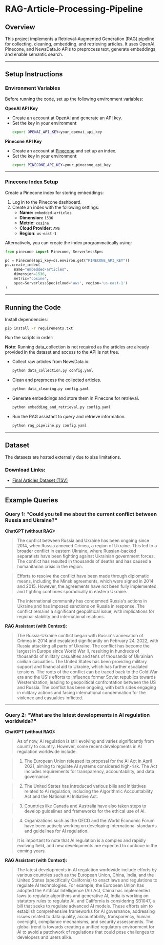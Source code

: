 # RAG-Article-Processing-Pipeline

## Overview
This project implements a Retrieval-Augmented Generation (RAG) pipeline for collecting, cleaning, embedding, and retrieving articles. It uses OpenAI, Pinecone, and NewsData.io APIs to preprocess text, generate embeddings, and enable semantic search.

---

## Setup Instructions

### Environment Variables
Before running the code, set up the following environment variables:


**OpenAI API Key**
   - Create an account at [OpenAI](https://platform.openai.com/) and generate an API key.
   - Set the key in your environment:
     ```bash
     export OPENAI_API_KEY=your_openai_api_key
     ```

**Pinecone API Key**
   - Create an account at [Pinecone](https://www.pinecone.io/) and set up an index.
   - Set the key in your environment:
     ```bash
     export PINECONE_API_KEY=your_pinecone_api_key
     ```

---

### Pinecone Index Setup
Create a Pinecone index for storing embeddings:
1. Log in to the Pinecone dashboard.
2. Create an index with the following settings:
   - **Name:** `embedded-articles`
   - **Dimension:** `1536`
   - **Metric:** `cosine`
   - **Cloud Provider:** `AWS`
   - **Region:** `us-east-1`

Alternatively, you can create the index programmatically using:
```python
from pinecone import Pinecone, ServerlessSpec

pc = Pinecone(api_key=os.environ.get("PINECONE_API_KEY"))
pc.create_index(
    name="embedded-articles",
    dimension=1536,
    metric="cosine",
    spec=ServerlessSpec(cloud='aws', region='us-east-1')
)
```

---

## Running the Code

Install dependencies:
   ```bash
   pip install -r requirements.txt
   ```

Run the scripts in order:

**Note:** Running data_collection is not required as the articles are already provided in the dataset and access to the API is not free.

   - Collect raw articles from NewsData.io.
     ```bash
     python data_collection.py config.yaml
     ```

   - Clean and preprocess the collected articles.
     ```bash
     python data_cleaning.py config.yaml
     ```

   - Generate embeddings and store them in Pinecone for retrieval.
     ```bash
     python embedding_and_retrieval.py config.yaml
     ```

   - Run the RAG assistant to query and retrieve information.
     ```bash
     python rag_pipeline.py config.yaml
     ```

---



## Dataset
The datasets are hosted externally due to size limitations.

### Download Links:
- [Final Articles Dataset (TSV)](https://drive.google.com/your-link-here)


---
## Example Queries

### Query 1: "Could you tell me about the current conflict between Russia and Ukraine?"
**ChatGPT (without RAG):**
> The conflict between Russia and Ukraine has been ongoing since 2014, when Russia annexed Crimea, a region of Ukraine. This led to a broader conflict in eastern Ukraine, where Russian-backed separatists have been fighting against Ukrainian government forces. The conflict has resulted in thousands of deaths and has caused a humanitarian crisis in the region.

> Efforts to resolve the conflict have been made through diplomatic means, including the Minsk agreements, which were signed in 2014 and 2015. However, the agreements have not been fully implemented, and fighting continues sporadically in eastern Ukraine.

> The international community has condemned Russia's actions in Ukraine and has imposed sanctions on Russia in response. The conflict remains a significant geopolitical issue, with implications for regional stability and international relations.

**RAG Assistant (with Context):**
> The Russia-Ukraine conflict began with Russia's annexation of Crimea in 2014 and escalated significantly on February 24, 2022, with Russia attacking all parts of Ukraine. The conflict has become the largest in Europe since World War II, resulting in hundreds of thousands of military casualties and tens of thousands of Ukrainian civilian casualties. The United States has been providing military support and financial aid to Ukraine, which has further escalated tensions. The roots of the conflict can be traced back to the Cold War era and the US's efforts to influence former Soviet republics towards Westernization, leading to geopolitical confrontation between the US and Russia. The conflict has been ongoing, with both sides engaging in military actions and facing international condemnation for the violence and casualties inflicted.

---

### Query 2: "What are the latest developments in AI regulation worldwide?"
**ChatGPT (without RAG):**
> As of now, AI regulation is still evolving and varies significantly from country to country. However, some recent developments in AI regulation worldwide include:

>1. The European Union released its proposal for the AI Act in April 2021, aiming to regulate AI systems considered high-risk. The Act includes requirements for transparency, accountability, and data governance.

>2. The United States has introduced various bills and initiatives related to AI regulation, including the Algorithmic Accountability Act and the National AI Initiative Act.

>3. Countries like Canada and Australia have also taken steps to develop guidelines and frameworks for the ethical use of AI.

>4. Organizations such as the OECD and the World Economic Forum have been actively working on developing international standards and guidelines for AI regulation.

>It is important to note that AI regulation is a complex and rapidly evolving field, and new developments are expected to continue in the coming years.

**RAG Assistant (with Context):**
> The latest developments in AI regulation worldwide include efforts by various countries such as the European Union, China, India, and the United States (specifically California) to enact laws and regulations to regulate AI technologies. For example, the European Union has adopted the Artificial Intelligence (AI) Act, China has implemented laws to regulate algorithms and generative AI, India is working on statutory rules to regulate AI, and California is considering SB1047, a bill that seeks to regulate advanced AI models. These efforts aim to establish comprehensive frameworks for AI governance, addressing issues related to data quality, accountability, transparency, human 
oversight, compliance mechanisms, and security assessments. The global trend is towards creating a unified regulatory environment for AI to avoid a patchwork of regulations that could pose challenges to developers and users alike.
































